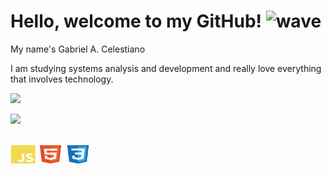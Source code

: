# Hello, welcome to my GitHub!  ![wave](https://github.githubassets.com/images/icons/emoji/unicode/1f44b.png)

My name's Gabriel A. Celestiano

I am studying systems analysis and development and really love everything that involves technology.



<img height="180em" src="https://github-readme-stats.vercel.app/api/top-langs/?username=Gabriel-A-Celestiano&layout=compact&langs_count=16&theme=dracula"/>

 <a href="https://www.linkedin.com/in/gabriel-a-celestiano/" target="_blank"><img src="https://img.shields.io/badge/-LinkedIn-%230077B5?style=for-the-badge&logo=linkedin&logoColor=white" target="_blank"></a>
 
 <div style="display: inline_block"><br>
  <img align="center" alt="Js" height="30" width="40" src="https://raw.githubusercontent.com/devicons/devicon/master/icons/javascript/javascript-plain.svg">
  <img align="center" alt="HTML" height="30" width="40" src="https://raw.githubusercontent.com/devicons/devicon/master/icons/html5/html5-original.svg">
  <img align="center" alt="CSS" height="30" width="40" src="https://raw.githubusercontent.com/devicons/devicon/master/icons/css3/css3-original.svg">
</div>
 
 

